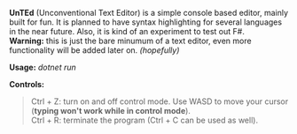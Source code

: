**UnTEd** (Unconventional Text Editor) is a simple console based editor, mainly built for fun. It is planned to have syntax highlighting for several languages in the near future. Also, it is kind of an experiment to test out F#.  
**Warning:** this is just the bare minumum of a text editor, even more functionality will be added later on. *(hopefully)*

**Usage:** *dotnet run <filename>*  

**Controls:**  
> Ctrl + Z: turn on and off control mode. Use WASD to move your cursor (**typing won't work while in control mode**).  
> Ctrl + R: terminate the program (Ctrl + C can be used as well).